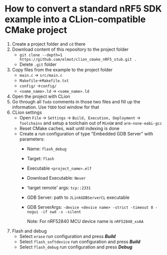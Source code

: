 How to convert a standard nRF5 SDK example into a CLion-compatible CMake project
======

1. Create a project folder and `cd` there
1. Download content of this repository to the project folder
    + `git clone --depth=1 https://github.com/elmot/clion_cmake_nRF5_stub.git .`
    + Delete `.git` folder
1. Copy files from the example to the project folder
    + `main.c` -> `src/main.c`
    + `Makefile`->`Makefile.txt`
    + `config/` ->`config/`
    + `<some_name>.ld` -> `<some_name>.ld`
1. Open the project with CLion
1. Go through all `Todo` comments in those two files and fill up the information. Use `TODO` tool window for that
1. CLion settings
    + Open `File` -> `Settings` -> `Build, Execution, Deployment` -> `Toolchains` and setup a toolchain out of `MinGW`
      and `arm-none-eabi-gcc`
    + Reset CMake caches, wait until indexing is done
    + Create a run configuration of type "Embedded GDB Server" with parameters:
        * Name: `flash_debug`
        * Target: `flash`
        * Executable `<project_name>.elf`
        * Download Executable: `Never`
        * 'target remote' args: `tcp::2331`
        * GDB Server: path to `JLinkGDBServerCL` executable
        * GDB ServerArgs: `-device <device name> -strict -timeout 0 -nogui -if swd -s -silent`

          Note: For nRF52840 MCU device name is `nRF52840_xxAA`
1. Flash and debug
    + Select `erase` run configuration and press ***Build***
    + Select `flash_softdevice` run configuration and press ***Build***
    + Select `flash_debug` run configuration and press ***Debug***